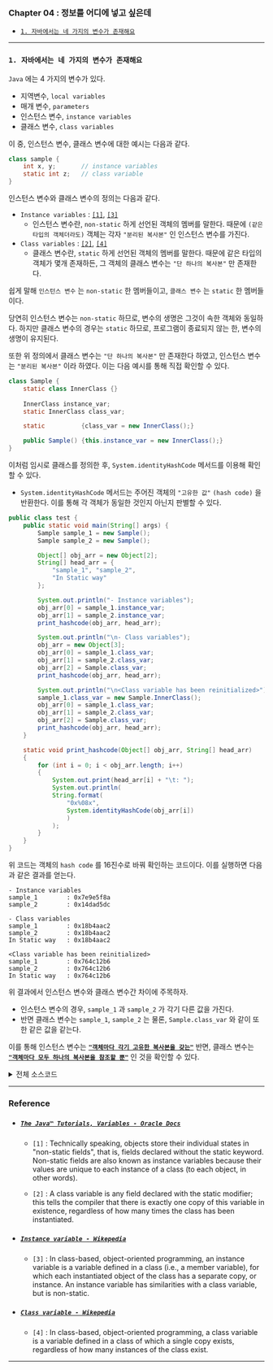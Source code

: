
### Chapter 04 : 정보를 어디에 넣고 싶은데
- [`1. 자바에서는 네 가지의 변수가 존재해요`](#1-자바에서는-네-가지의-변수가-존재해요)

---

### `1. 자바에서는 네 가지의 변수가 존재해요`

`Java` 에는 4 가지의 변수가 있다.

- 지역변수, `local variables`
- 매개 변수, `parameters`
- 인스턴스 변수, `instance variables`
- 클래스 변수, `class variables`

이 중, 인스턴스 변수, 클래스 변수에 대한 예시는 다음과 같다.

```java
class sample {
    int x, y;       // instance variables
    static int z;   // class variable
}
```

인스턴스 변수와 클래스 변수의 정의는 다음과 같다.

- `Instance variables` : [`[1]`](#the-java™-tutorials-variables---oracle-docs), [`[3]`](#instance-variable---wikepedia)
    - 인스턴스 변수란, `non-static` 하게 선언된 객체의 멤버를 말한다. 때문에 `(같은 타입의 객체더라도)` 객체는 각자 `"분리된 복사본"` 인 인스턴스 변수를 가진다.
- `Class variables` : [`[2]`](#the-java™-tutorials-variables---oracle-docs), [`[4]`](#class-variable---wikepedia)
    - 클래스 변수란, `static` 하게 선언된 객체의 멤버를 말한다. 때문에 같은 타입의 객체가 몇개 존재하든, 그 객체의 클래스 변수는 `"단 하나의 복사본"` 만 존재한다.

쉽게 말해 `인스턴스 변수` 는 `non-static` 한 멤버들이고, `클래스 변수` 는 `static` 한 멤버들이다.

당연히 인스턴스 변수는 `non-static` 하므로, 변수의 생명은 그것이 속한 객체와 동일하다. 하지만 클래스 변수의 경우는 `static` 하므로, 프로그램이 종료되지 않는 한, 변수의 생명이 유지된다.

또한 위 정의에서 클래스 변수는 `"단 하나의 복사본"` 만 존재한다 하였고, 인스턴스 변수는 `"분리된 복사본"` 이라 하였다. 이는 다음 예시를 통해 직접 확인할 수 있다.

```java
class Sample {
    static class InnerClass {}
    
    InnerClass instance_var;
    static InnerClass class_var;

    static          {class_var = new InnerClass();}

    public Sample() {this.instance_var = new InnerClass();}
}
```

이처럼 임시로 클래스를 정의한 후, `System.identityHashCode` 메서드를 이용해 확인할 수 있다.
- `System.identityHashCode` 메서드는 주어진 객체의 `"고유한 값"` `(hash code)` 을 반환한다. 이를 통해 각 객체가 동일한 것인지 아닌지 판별할 수 있다.

```java
public class test {
    public static void main(String[] args) {
        Sample sample_1 = new Sample();
        Sample sample_2 = new Sample();

        Object[] obj_arr = new Object[2];
        String[] head_arr = {
            "sample_1", "sample_2", 
            "In Static way"
        };

        System.out.println("- Instance variables");
        obj_arr[0] = sample_1.instance_var;
        obj_arr[1] = sample_2.instance_var;
        print_hashcode(obj_arr, head_arr);

        System.out.println("\n- Class variables");
        obj_arr = new Object[3];
        obj_arr[0] = sample_1.class_var;
        obj_arr[1] = sample_2.class_var;
        obj_arr[2] = Sample.class_var;
        print_hashcode(obj_arr, head_arr);

        System.out.println("\n<Class variable has been reinitialized>");
        sample_1.class_var = new Sample.InnerClass();
        obj_arr[0] = sample_1.class_var;
        obj_arr[1] = sample_2.class_var;
        obj_arr[2] = Sample.class_var;
        print_hashcode(obj_arr, head_arr);
    }

    static void print_hashcode(Object[] obj_arr, String[] head_arr)
    {
        for (int i = 0; i < obj_arr.length; i++)
        {
            System.out.print(head_arr[i] + "\t: ");
            System.out.println(
            String.format(
                "0x%08x", 
                System.identityHashCode(obj_arr[i])
                )
            );
        }
    }
}
```

위 코드는 객체의 `hash code` 를 16진수로 바꿔 확인하는 코드이다. 이를 실행하면 다음과 같은 결과를 얻는다.

```
- Instance variables
sample_1        : 0x7e9e5f8a
sample_2        : 0x14dad5dc

- Class variables
sample_1        : 0x18b4aac2
sample_2        : 0x18b4aac2
In Static way   : 0x18b4aac2

<Class variable has been reinitialized>
sample_1        : 0x764c12b6
sample_2        : 0x764c12b6
In Static way   : 0x764c12b6
```

위 결과에서 인스턴스 변수와 클래스 변수간 차이에 주목하자.
- 인스턴스 변수의 경우, `sample_1` 과 `sample_2` 가 각기 다른 값을 가진다.
- 반면 클래스 변수는 `sample_1`, `sample_2` 는 물론, `Sample.class_var` 와 같이  또한 같은 값을 같는다.

이를 통해 인스턴스 변수는 <ins>**`"객체마다 각기 고유한 복사본을 갖는"`**</ins> 반면, 클래스 변수는 <ins>**`"객체마다 모두 하나의 복사본을 참조할 뿐"`**</ins> 인 것을 확인할 수 있다.

<details>
  <summary>
    전체 소스코드
  </summary>

```java
public class variable_example {
    @SuppressWarnings("static-access")
    public static void main(String[] args) {
        Sample sample_1 = new Sample();
        Sample sample_2 = new Sample();

        Object[] obj_arr = new Object[2];
        String[] head_arr = {"sample_1", "sample_2", "In Static way"};

        System.out.println("- Instance variables");
        obj_arr[0] = sample_1.instance_var;
        obj_arr[1] = sample_2.instance_var;
        print_hashcode(obj_arr, head_arr);
        

        System.out.println("\n- Class variables");
        obj_arr = new Object[3];
        obj_arr[0] = sample_1.class_var;
        obj_arr[1] = sample_2.class_var;
        obj_arr[2] = Sample.class_var;
        print_hashcode(obj_arr, head_arr);

        System.out.println("\n<Class variable has been reinitialized>");
        sample_1.class_var = new Sample.InnerClass();
        obj_arr[0] = sample_1.class_var;
        obj_arr[1] = sample_2.class_var;
        obj_arr[2] = Sample.class_var;
        print_hashcode(obj_arr, head_arr);
    }

    static void print_hashcode(Object[] obj_arr, String[] head_arr)
    {
        for (int i = 0; i < obj_arr.length; i++)
        {
            System.out.print(head_arr[i] + "\t: ");
            System.out.println(
            String.format(
                "0x%08x", 
                System.identityHashCode(obj_arr[i])
            )
        );
        }
    }
}

class Sample {
    static class InnerClass {}
    
    InnerClass instance_var;
    static InnerClass class_var;

    static          {class_var = new InnerClass();}

    public Sample() {this.instance_var = new InnerClass();}
}
```
</details>

---

### Reference

- ##### [`The Java™ Tutorials, Variables - Oracle Docs`](https://web.archive.org/web/20141023153904/http://docs.oracle.com/javase/tutorial/java/nutsandbolts/variables.html)
    - `[1]` : Technically speaking, objects store their individual states in "non-static fields", that is, fields declared without the static keyword. Non-static fields are also known as instance variables because their values are unique to each instance of a class (to each object, in other words).

    - `[2]` : A class variable is any field declared with the static modifier; this tells the compiler that there is exactly one copy of this variable in existence, regardless of how many times the class has been instantiated.

- ##### [`Instance variable - Wikepedia`](https://en.wikipedia.org/wiki/Instance_variable)
    - `[3]` : In class-based, object-oriented programming, an instance variable is a variable defined in a class (i.e., a member variable), for which each instantiated object of the class has a separate copy, or instance. An instance variable has similarities with a class variable, but is non-static.

- ##### [`Class variable - Wikepedia`](https://en.wikipedia.org/wiki/Class_variable)
    - `[4]` : In class-based, object-oriented programming, a class variable is a variable defined in a class of which a single copy exists, regardless of how many instances of the class exist.

---
